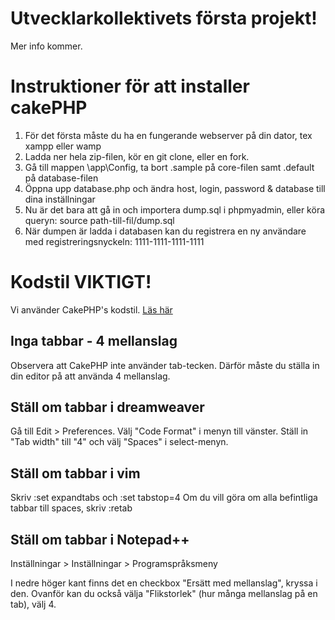 # Utvecklarkollektivets första projekt!

Mer info kommer.

Instruktioner för att installer cakePHP
=======================================
1. För det första måste du ha en fungerande webserver på din dator, tex xampp eller wamp
2. Ladda ner hela zip-filen, kör en git clone, eller en fork.
3. Gå till mappen \app\Config, ta bort .sample på core-filen samt .default på database-filen
4. Öppna upp database.php och ändra host, login, password & database till dina inställningar
5. Nu är det bara att gå in och importera dump.sql i phpmyadmin, eller köra queryn: source path-till-fil/dump.sql
6. När dumpen är ladda i databasen kan du registrera en ny användare med registreringsnyckeln: 1111-1111-1111-1111

Kodstil VIKTIGT!
================
Vi använder CakePHP's kodstil. [Läs här](http://book.cakephp.org/2.0/en/contributing/cakephp-coding-conventions.html)

Inga tabbar - 4 mellanslag
--------------------------
Observera att CakePHP inte använder tab-tecken. Därför måste du ställa in din editor på att använda 4 mellanslag.

Ställ om tabbar i dreamweaver
-----------------------------
Gå till Edit > Preferences. Välj "Code Format" i menyn till vänster. Ställ in "Tab width" till "4" och välj "Spaces" i select-menyn.

Ställ om tabbar i vim
---------------------
Skriv
    :set expandtabs 
och 
    :set tabstop=4
Om du vill göra om alla befintliga tabbar till spaces, skriv
    :retab

Ställ om tabbar i Notepad++
---------------------------
Inställningar > Inställningar > Programspråksmeny

I nedre höger kant finns det en checkbox "Ersätt med mellanslag", kryssa i den. Ovanför kan du också välja "Flikstorlek" (hur många mellanslag på en tab), välj 4.
